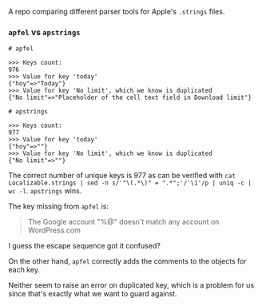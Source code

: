 A repo comparing different parser tools for Apple's `.strings` files.

### `apfel` vs `apstrings`

```
# apfel

>>> Keys count:
976
>>> Value for key 'today'
{"hoy"=>"Today"}
>>> Value for key 'No limit', which we know is duplicated
{"No limit"=>"Placeholder of the cell text field in Download limit"}

# apstrings

>>> Keys count:
977
>>> Value for key 'today'
{"hoy"=>""}
>>> Value for key 'No limit', which we know is duplicated
{"No limit"=>""}
```

The correct number of unique keys is 977 as can be verified with `cat Localizable.strings | sed -n s/'"\(.*\)" = ".*";'/'\1'/p | uniq -c | wc -l`. `apstrings` wins.

The key missing from `apfel` is:

> The Google account \"%@\" doesn't match any account on WordPress.com

I guess the escape sequence got it confused?

On the other hand, `apfel` correctly adds the comments to the objects for each key.

Neither seem to raise an error on duplicated key, which is a problem for us since that's exactly what we want to guard against.
